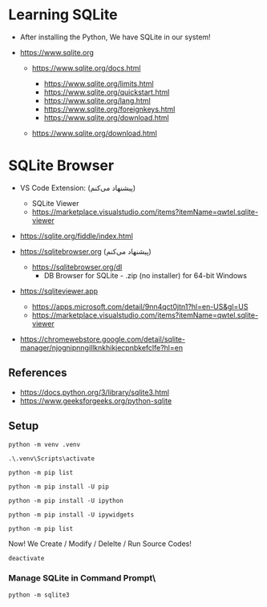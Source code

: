 # Learning SQLite

- After installing the Python, We have SQLite in our system! 

- https://www.sqlite.org
    - https://www.sqlite.org/docs.html
        - https://www.sqlite.org/limits.html
        - https://www.sqlite.org/quickstart.html
        - https://www.sqlite.org/lang.html
        - https://www.sqlite.org/foreignkeys.html
        - https://www.sqlite.org/download.html

    - https://www.sqlite.org/download.html

# SQLite Browser

- VS Code Extension: (پیشنهاد می‌کنم)
    - SQLite Viewer
    - https://marketplace.visualstudio.com/items?itemName=qwtel.sqlite-viewer

- https://sqlite.org/fiddle/index.html

- https://sqlitebrowser.org (پیشنهاد می‌کنم)
    - https://sqlitebrowser.org/dl
        - DB Browser for SQLite - .zip (no installer) for 64-bit Windows

- https://sqliteviewer.app
    - https://apps.microsoft.com/detail/9nn4qct0jtn1?hl=en-US&gl=US
    - https://marketplace.visualstudio.com/items?itemName=qwtel.sqlite-viewer

- https://chromewebstore.google.com/detail/sqlite-manager/njognipnngillknkhikjecpnbkefclfe?hl=en

## References

- https://docs.python.org/3/library/sqlite3.html
- https://www.geeksforgeeks.org/python-sqlite

## Setup

```shell
python -m venv .venv
```

```shell
.\.venv\Scripts\activate
```

```shell
python -m pip list
```

```shell
python -m pip install -U pip
```

```shell
python -m pip install -U ipython
```

```shell
python -m pip install -U ipywidgets
```

```shell
python -m pip list
```

Now! We Create / Modify / Delelte / Run Source Codes!

```shell
deactivate
```

### Manage SQLite in Command Prompt\

```shell
python -m sqlite3
```